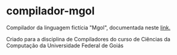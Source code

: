 # compilador-mgol

  Compilador da linguagem fictícia "Mgol", documentada neste [link.](https://turing.inf.ufg.br/pluginfile.php/15402/mod_resource/content/5/Descricao_trabalho1_Compiladores2020.pdf)
  
  
  Criado para a disciplina de Compiladores do curso de Ciências da Computação da Universidade Federal de Goiás

